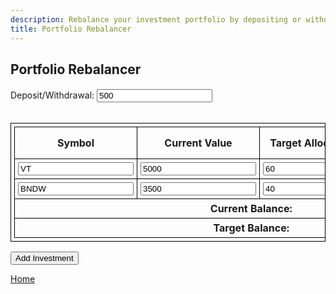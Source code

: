 ```yaml
---
description: Rebalance your investment portfolio by depositing or withdrawing funds, or rebalance existing funds to achieve your desired asset allocation.
title: Portfolio Rebalancer
---
```

<script src="{{ base.url | prepend: site.url }}/assets/js/advertisement.js" defer></script>
<script src="{{ base.url | prepend: site.url }}/assets/js/rebalancer.js" defer></script>

<link id="stylesheet" rel="stylesheet" type="text/css" href="{{ base.url | prepend: site.url }}/assets/css/calculator.css">
<h2>Portfolio Rebalancer</h2>
<h4 id= "advertisement"></h4>
<html>
<head>
<style>
table, th, td {
  border: 1px solid black;
  border-collapse: collapse;
  padding: 5px;
}
.rebalanceAmount.positive {
  color: green;
}
.rebalanceAmount.negative {
  color: red;
}
</style>
</head>
<body>
  
<div class="calculator">   
<form id="portfolioForm">
  Deposit/Withdrawal: <input type="number" id="deposit" value="500" oninput="calculateRebalance()"><br><br>
  <table>
    <thead>
      <tr>
        <th>Symbol</th>
        <th>Current Value</th>
        <th>Target Allocation(%)</th>
        <th>Rebalance Amount</th>
        <th>Action</th>
      </tr>
    </thead>
    <tbody id="investmentTable">
      <tr>
        <td><input type="text" name="symbol" value="VT"></td>
        <td><input type="number" name="value" value="5000" oninput="calculateRebalance()"></td>
        <td><input type="number" name="allocation" value="60" oninput="calculateRebalance()"></td>
        <td class="rebalanceAmount"></td>  
        <td><button type="button" onclick="removeInvestment(this)">Remove</button></td>
      </tr>
      <tr>
        <td><input type="text" name="symbol" value="BNDW"></td>
        <td><input type="number" name="value" value="3500" oninput="calculateRebalance()"></td>
        <td><input type="number" name="allocation" value="40" oninput="calculateRebalance()"></td>
        <td class="rebalanceAmount"></td>  
        <td><button type="button" onclick="removeInvestment(this)">Remove</button></td>
      </tr>
    </tbody>
    <tfoot>
      <tr>
        <th colspan="5">Current Balance: <span id="currentBalance"></span></th>
      </tr>
      <tr>
        <th colspan="5">Target Balance: <span id="targetBalance"></span></th>
      </tr>
    </tfoot>
  </table>
  <button type="button" onclick="addInvestment()">Add Investment</button>
</form>
<p id="error-message" style="color: red;"></p>
</div>

<p><a href="https://www.passivecash.xyz/">Home</a></p>
</body>
</html>
